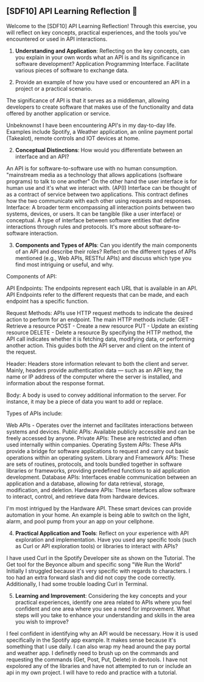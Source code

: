 ## [SDF10] API Learning Reflection 🧠

Welcome to the [SDF10] API Learning Reflection! Through this exercise, you will reflect on key concepts, practical experiences, and the tools you've encountered or used in API interactions.

1. **Understanding and Application**: Reflecting on the key concepts, can you explain in your own words what an API is and its significance in software development?
Application Programming Interface. Facilitate various pieces of software to exchange data.

2. Provide an example of how you have used or encountered an API in a project or a practical scenario.
   

The significance of API is that it serves as a middleman, allowing developers to create software that makes use of the functionality and data offered by another application or service. 

Unbeknownst I have been encountering API's in my day-to-day life. Examples include Spotify, a Weather application, an online payment portal (Takealot), remote controls and IOT devices at home.    

2. **Conceptual Distinctions**: How would you differentiate between an interface and an API?

An API is for software-to-software use with no human consumption. "mainstream media as a technology that allows applications (software programs) to talk to one another"  On the other hand the user interface is for human use and it's what we interact with.  (AP(I) Interface can be thought of as a contract of service between two applications. This contract defines how the two communicate with each other using requests and responses. Interface: A broader term encompassing all interaction points between two systems, devices, or users. It can be tangible (like a user interface) or conceptual. A type of interface between software entities that define interactions through rules and protocols. It's more about software-to-software interaction.

3. **Components and Types of APIs**: Can you identify the main components of an API and describe their roles? Reflect on the different types of APIs mentioned (e.g., Web APIs, RESTful APIs) and discuss which type you find most intriguing or useful, and why.

Components of API:

API Endpoints:
The endpoints represent each URL that is available in an API. API Endpoints refer to the different requests that can be made, and each endpoint has a  specific function.

Request Methods: 
APIs use HTTP request methods to indicate the desired action to perform for an endpoint. The main HTTP methods include:
GET - Retrieve a resource
POST - Create a new resource
PUT - Update an existing resource
DELETE - Delete a resource
By specifying the HTTP method, the API call indicates whether it is fetching data, modifying data, or performing another action. This guides both the API server and client on the intent of the request.

Header: 
Headers store information relevant to both the client and server. Mainly, headers provide authentication data — such as an API key, the name or IP address of the computer where the server is installed, and information about the response format.

Body: 
A body is used to convey additional information to the server. For instance, it may be a piece of data you want to add or replace.

Types of APIs include:

Web APIs - Operates over the internet and facilitates interactions between systems and devices. 
Public APIs: Available publicly accessible and can be freely accessed by anyone.
Private APIs: These are restricted and often used internally within companies. 
Operating System APIs: These APIs provide a bridge for software applications to request and carry out basic operations within an operating system.
Library and Framework APIs: These are sets of routines, protocols, and tools bundled together in software libraries or frameworks, providing predefined functions to aid application development.
Database APIs: Interfaces enable communication between an application and a database, allowing for data retrieval, storage, modification, and deletion.
Hardware APIs: These interfaces allow software to interact, control, and retrieve data from hardware devices.

I'm most intrigued by the Hardware API. These smart devices can provide automation in your home. An example is being able to switch on the light, alarm, and pool pump from your an app on your cellphone. 


4. **Practical Application and Tools**: Reflect on your experience with API exploration and implementation. Have you used any specific tools (such as Curl or API exploration tools) or libraries to interact with APIs? 

I have used Curl in the Spotify Developer site as shown on the Tutorial. The Get tool for the Beyonce album and specific song "We Run the World"  Initially I  struggled because it's very specific with regards to characters. I too had an extra forward slash and did not copy the code correctly.  Additionally, I had some trouble loading Curl in Terminal.

5. **Learning and Improvement**: Considering the key concepts and your practical experiences, identify one area related to APIs where you feel confident and one area where you see a need for improvement. What steps will you take to enhance your understanding and skills in the area you wish to improve?

I feel confident in identifying why an API would be necessary. How it is used specifically in the Spotify app example. It makes sense because it's something that I use daily. I can also wrap my head around the pay portal and weather app. I definetly need to brush up on the commands and requesting the commands (Get, Post, Put, Delete)  in devtools. I have not expolored any of the libraries and have not attempted to run or include an api in my own project. I will have to redo and practice with a tutorial. 
